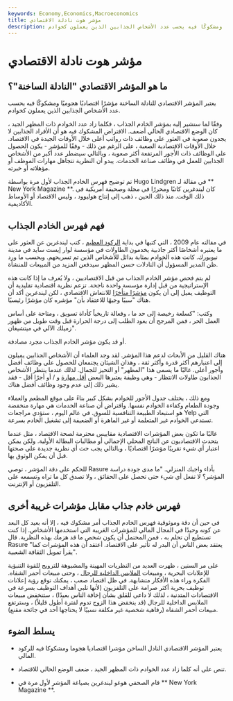 ```yaml
---
keywords: Economy,Economics,Macroeconomics
title: مؤشر هوت نادلة الاقتصادي
description: يعتبر المؤشر الاقتصادي للنادلة الساخنة مؤشرًا اقتصاديًا هجوميًا ومشكوكًا فيه يحسب عدد الأشخاص الجذابين الذين يعملون كخوادم.
---
```


# مؤشر هوت نادلة الاقتصادي
## ما هو المؤشر الاقتصادي "النادلة الساخنة"؟

يعتبر المؤشر الاقتصادي للنادلة الساخنة مؤشرًا اقتصاديًا هجوميًا ومشكوكًا فيه يحسب عدد الأشخاص الجذابين الذين يعملون كخوادم.

وفقًا لما سنشير إليه بمؤشر الخادم الجذاب ، فكلما زاد عدد الخوادم ذات المظهر الجيد ، كان الوضع الاقتصادي الحالي أضعف. الافتراض المشكوك فيه هو أن الأفراد الجذابين لا يجدون صعوبة في العثور على وظائف ذات رواتب أعلى خلال الأوقات الجيدة في الاقتصاد. خلال الأوقات الاقتصادية الصعبة ، على الرغم من ذلك - وفقًا للمؤشر - يكون الحصول على الوظائف ذات الأجور المرتفعة أكثر صعوبة ، وبالتالي سيضطر عدد أكبر من الأشخاص الجذابين للعمل في وظائف صناعة الخدمات. يبدو أن النظرية تتجاهل مهارات الموظف أو مؤهلاته أو خبرته.

تم توضيح فهرس الخادم الجذاب لأول مرة بواسطة Hugo Lindgren في مقالة لـ ** New York Magazine **. كان ليندغرين كاتبًا ومحررًا في مجلة وصحيفة أمريكية في ذلك الوقت. منذ ذلك الحين ، ذهب إلى إنتاج هوليوود ، وليس الاقتصاد أو الأوساط الأكاديمية.

## فهم فهرس الخادم الجذاب

في مقالته عام 2009 ، التي كتبها في بداية [الركود العظيم](/great-recession) ، كتب ليندغرين عن العثور على ما يعتبره أشخاصًا أكثر جاذبية يخدمون الطاولات في مؤسسة لوار إيست سايد في مدينة نيويورك. كانت هذه الخوادم بمثابة بدائل للأشخاص الذين تم تسريحهم. وبحسب ما ورد ظن المدير المسؤول أن النادلات حسن المظهر سيدفعن المزيد من المبيعات للمنشأة.

لم يتم فحص مؤشر الخادم الجذاب من قبل الاقتصاديين ، ولا يُعرف ما إذا كانت هذه الإستراتيجية من قبل إدارة مؤسسة واحدة ناجحة. تزعم نظرية اقتصادية تقليدية أن التوظيف يميل إلى أن يكون [مؤشرًا متأخرًا](/laggingindicator) للانتعاش الاقتصادي ، لكن ليندغرين أكد أن هناك "سببًا وجيهًا للاعتقاد بأن" مؤشره كان مؤشرًا رئيسيًا.

وكتب: "كسلعة رخيصة إلى حد ما ، وفعالة تاريخياً كأداة تسويق ، ومتاحة على أساس العمل الحر ، فمن المرجح أن يعود الطلب إلى درجة الحرارة قبل وقت طويل من ظهور زميلك الآلي في ميتشيغان".

أو قد يكون مؤشر الخادم الجذاب مجرد مصادفة.

هناك القليل من الأبحاث لدعم هذا المؤشر. لقد وجد العلماء أن الأشخاص الجذابين يميلون إلى اعتبارهم أكثر قدرة وأكثر ثقة ، وهذان الشيئان يجتمعان للحصول على وظائف أفضل وأجور أعلى. غالبًا ما يسمى هذا "المظهر" أو التحيز للجمال. لذلك عندما ينتظر الأشخاص الجذابون طاولات الانتظار - وهي وظيفة يعتبرها البعض [أقل مهارة](/unskilled-labor) و / أو أجرًا أقل - فقد يشير ذلك إلى عدم وجود وظائف أفضل هناك.

ومع ذلك ، يختلف جدول الأجور للخوادم بشكل كبير بناءً على موقع المطعم والعملاء وجودة الطعام وكفاءة الخوادم نفسها. وافتراض أن صناعة الخدمات هي مهارة منخفضة هو استبعاد الطبيعة التنافسية للسوق. في عالم اليوم ، ستؤدي مراجعات Yelp التي تستدعي الخوادم غير المتعلمة أو غير الماهرة أو الضعيفة إلى تشغيل الخادم بسرعة.

غالبًا ما تكون بعض المؤشرات الاقتصادية مقاييس محترمة لصحة الاقتصاد ، مثل عندما يتحدث الاقتصاديون عن الناتج المحلي الإجمالي أو مطالبات البطالة الأولية. ولكن يمكن اعتبار أي شيء تقريبًا مؤشرًا اقتصاديًا ، وبالتالي يجب حث أي نظرية جديدة على صحتها قبل أن يمكن الوثوق بها.

للحكم على دقة المؤشر ، توصي Rasure بأداء واجبك المنزلي. "ما مدى جودة دراسة المؤشر؟ لا تفعل أي شيء حتى تحصل على الحقائق ، ولا تصدق كل ما تراه وتسمعه على التلفزيون أو الإنترنت.

## فهرس خادم جذاب مقابل مؤشرات غريبة أخرى

في حين أن دقة وموثوقية فهرس الخادم الجذاب أمر مشكوك فيه ، إلا أنه بعيد كل البعد عن كونه وحيدًا في المجال المالي للمؤشرات الغريبة التي استخدمها الأشخاص. إذا كنت تستطيع أن تحلم به ، فمن المحتمل أن يكون شخص ما قد هزمك بهذه النظرية. قال Rasure "يعتقد بعض الناس أن البدر له تأثير على الاقتصاد. أعتقد أن هذه المؤشرات كما يقرأ تمويل الثقافة الشعبية".

على مر السنين ، ظهرت العديد من النظريات المهينة والمشبوهة للترويج للقوة التنبؤية للإعلانات البحرية ، ومبيعات [الملابس الداخلية للرجال](/spurious_correlation) ، وحتى مبيعات أحمر الشفاه. الفكرة وراء هذه الأفكار متشابهة. في ظل اقتصاد صعب ، يمكنك توقع رؤية إعلانات توظيف بحرية أكثر صرامة على التلفزيون (لأنها تلبي أهداف التوظيف بسرعة في الاقتصادات المتدنية ، لذلك لا داعي للقلق بشأن إخافة الناس بعيدًا) ، ستنخفض مبيعات الملابس الداخلية للرجال (قد ينخفض هذا الزوج تدوم لفترة أطول قليلاً) ، وسترتفع مبيعات أحمر الشفاه (رفاهية شخصية غير مكلفة نسبيًا لا يحتاجها أحد في جائحة مقنع).

## يسلط الضوء

- يعتبر المؤشر الاقتصادي النادل الساخن مؤشرا اقتصاديا هجوما ومشكوكا فيه للركود المالي.

- تنص على أنه كلما زاد عدد الخوادم ذات المظهر الجيد ، ضعف الوضع الحالي للاقتصاد.

- قام الصحفي هوغو ليندغرين بصياغة المؤشر لأول مرة في ** New York Magazine **.

